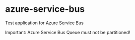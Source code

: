 # azure-service-bus
Test application for Azure Service Bus

Important: Azure Service Bus Queue must not be partitioned!
